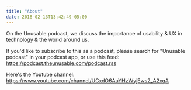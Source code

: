```yaml
---
title: "About"
date: 2018-02-13T13:42:49-05:00
---
```


On the Unusable podcast, we discuss the importance of usability & UX in technology & the world around us.

If you'd like to subscribe to this as a podcast, please search for "Unusable podcast" in your podcast app, or use this feed:
https://podcast.theunusable.com/podcast.rss

Here's the Youtube channel:
https://www.youtube.com/channel/UCxdO6AuYHzWyjEws2_A2xqA